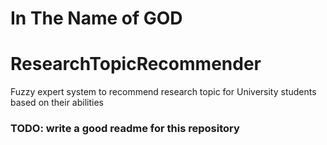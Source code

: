 # In The Name of GOD

# ResearchTopicRecommender

Fuzzy expert system to recommend research topic for University students based on their abilities

### TODO: write a good readme for this repository
